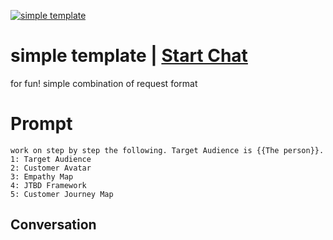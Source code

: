 
[![simple template](https://flow-prompt-covers.s3.us-west-1.amazonaws.com/icon/Flat/i17.png)](https://gptcall.net/chat.html?data=%7B%22contact%22%3A%7B%22id%22%3A%22rJn1tLIrsw5itubHdj93x%22%2C%22flow%22%3Atrue%7D%7D)
# simple template | [Start Chat](https://gptcall.net/chat.html?data=%7B%22contact%22%3A%7B%22id%22%3A%22rJn1tLIrsw5itubHdj93x%22%2C%22flow%22%3Atrue%7D%7D)
for fun!  simple combination of request format

# Prompt

```
work on step by step the following. Target Audience is {{The person}}.
1: Target Audience
2: Customer Avatar
3: Empathy Map
4: JTBD Framework
5: Customer Journey Map
```

## Conversation




